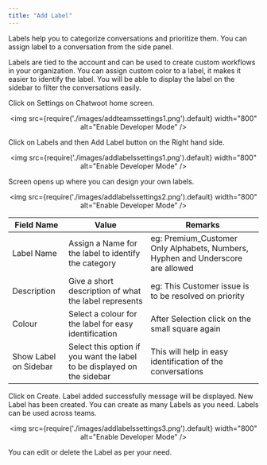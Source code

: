 ```yaml
---
title: "Add Label"
---
```

Labels help you to categorize conversations and prioritize them. You can assign label to a conversation from the side panel.

Labels are tied to the account and can be used to create custom workflows in your organization. You can assign custom color to a label, it makes it easier to identify the label. You will be able to display the label on the sidebar to filter the conversations easily.

Click on Settings on Chatwoot home screen.

<div align="center">

<img src={require('./images/addteamssettings1.png').default} width="800" alt="Enable Developer Mode" />

</div>

Click on Labels and then Add Label button on the Right hand side.
<div align="center">

<img src={require('./images/addlabelssettings1.png').default} width="800" alt="Enable Developer Mode" />

</div>

Screen opens up where you can design your own labels.
<div align="center">

<img src={require('./images/addlabelssettings2.png').default} width="800" alt="Enable Developer Mode" />

</div>

| Field Name             | Value                                                                    | Remarks                                                                                  |
|------------------------|--------------------------------------------------------------------------|------------------------------------------------------------------------------------------|
| Label Name             | Assign a Name for the label to identify the category                     | eg: Premium_Customer          Only Alphabets, Numbers, Hyphen and Underscore are allowed |
| Description            | Give a short description of what the label represents                    | eg: This Customer issue is to be resolved on priority                                    |
| Colour                 | Select a colour for the label for easy  identification                   | After Selection click on the small square again                                          |
| Show Label on  Sidebar | Select this option if you want the label to  be displayed on the sidebar | This will help in easy identification of the conversations                               |

Click on Create.
Label added successfully message will be displayed. New Label has been created. You can create as many Labels as you need. Labels can be used across teams.
<div align="center">

<img src={require('./images/addlabelssettings3.png').default} width="800" alt="Enable Developer Mode" />

</div>

You can edit or delete the Label as per your need.
